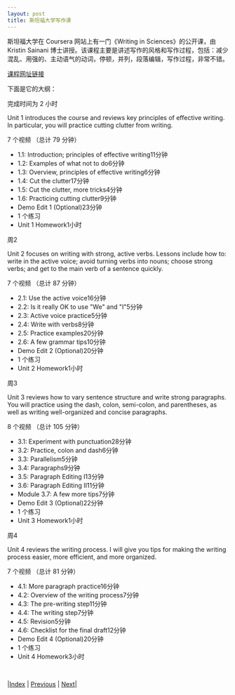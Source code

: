 ```yaml
---
layout: post
title: 斯坦福大学写作课
---
```


斯坦福大学在 Coursera 网站上有一门《Writing in Sciences》的公开课，由 Kristin Sainani 博士讲授。该课程主要是讲述写作的风格和写作过程，包括：减少混乱、用强的、主动语气的动词，停顿，并列，段落编辑，写作过程，非常不错。

[课程网址链接](https://www.coursera.org/learn/sciwrite#syllabus)

下面是它的大纲：

完成时间为 2 小时

Unit 1 introduces the course and reviews key principles of effective writing. In particular, you will practice cutting clutter from writing.

7 个视频 （总计 79 分钟）
- 1.1: Introduction; principles of effective writing11分钟
- 1.2: Examples of what not to do6分钟
- 1.3: Overview, principles of effective writing6分钟
- 1.4: Cut the clutter17分钟
- 1.5: Cut the clutter, more tricks4分钟
- 1.6: Practicing cutting clutter9分钟
- Demo Edit 1 (Optional)23分钟
- 1 个练习
- Unit 1 Homework1小时

周2

Unit 2 focuses on writing with strong, active verbs. Lessons include how to: write in the active voice; avoid turning verbs into nouns; choose strong verbs; and get to the main verb of a sentence quickly.

7 个视频 （总计 87 分钟）
- 2.1: Use the active voice16分钟
- 2.2: Is it really OK to use "We" and "I"5分钟
- 2.3: Active voice practice5分钟
- 2.4: Write with verbs8分钟
- 2.5: Practice examples20分钟
- 2.6: A few grammar tips10分钟
- Demo Edit 2 (Optional)20分钟
- 1 个练习
- Unit 2 Homework1小时

周3

Unit 3 reviews how to vary sentence structure and write strong paragraphs. You will practice using the dash, colon, semi-colon, and parentheses, as well as writing well-organized and concise paragraphs.

8 个视频 （总计 105 分钟）
- 3.1: Experiment with punctuation28分钟
- 3.2: Practice, colon and dash6分钟
- 3.3: Parallelism5分钟
- 3.4: Paragraphs9分钟
- 3.5: Paragraph Editing I13分钟
- 3.6: Paragraph Editing II11分钟
- Module 3.7: A few more tips7分钟
- Demo Edit 3 (Optional)22分钟
- 1 个练习
- Unit 3 Homework1小时

周4

Unit 4 reviews the writing process. I will give you tips for making the writing process easier, more efficient, and more organized.

7 个视频 （总计 81 分钟）
- 4.1: More paragraph practice16分钟
- 4.2: Overview of the writing process7分钟
- 4.3: The pre-writing step11分钟
- 4.4: The writing step7分钟
- 4.5: Revision5分钟
- 4.6: Checklist for the final draft12分钟
- Demo Edit 4 (Optional)20分钟
- 1 个练习
- Unit 4 Homework3小时

<br/>

|[Index](../../) | [Previous](2-14-donot) | [Next](3-0-non-emperical)|
